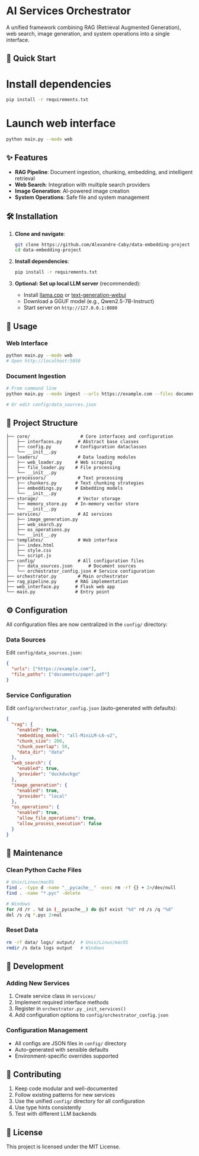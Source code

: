 # AI Services Orchestrator

A unified framework combining RAG (Retrieval Augmented Generation), web search, image generation, and system operations into a single interface.

## 🚀 Quick Start

# Install dependencies
```bash
pip install -r requirements.txt
```
# Launch web interface
```bash
python main.py --mode web
```
## ✨ Features

- **RAG Pipeline**: Document ingestion, chunking, embedding, and intelligent retrieval
- **Web Search**: Integration with multiple search providers
- **Image Generation**: AI-powered image creation
- **System Operations**: Safe file and system management

## 🛠️ Installation

1. **Clone and navigate**:
   ```bash
   git clone https://github.com/Alexandre-Caby/data-embedding-project
   cd data-embedding-project
   ```

2. **Install dependencies**:
   ```bash
   pip install -r requirements.txt
   ```

3. **Optional: Set up local LLM server** (recommended):
   - Install [llama.cpp](https://github.com/ggerganov/llama.cpp) or [text-generation-webui](https://github.com/oobabooga/text-generation-webui)
   - Download a GGUF model (e.g., Qwen2.5-7B-Instruct)
   - Start server on `http://127.0.0.1:8080`

## 📖 Usage

### Web Interface
```bash
python main.py --mode web
# Open http://localhost:5050
```

### Document Ingestion
```bash
# From command line
python main.py --mode ingest --urls https://example.com --files document.txt

# Or edit config/data_sources.json
```

## 📁 Project Structure

```
├── core/                   # Core interfaces and configuration
│   ├── interfaces.py      # Abstract base classes
│   ├── config.py         # Configuration dataclasses
│   └── __init__.py
├── loaders/               # Data loading modules
│   ├── web_loader.py     # Web scraping
│   ├── file_loader.py    # File processing
│   └── __init__.py
├── processors/            # Text processing
│   ├── chunkers.py       # Text chunking strategies
│   ├── embeddings.py     # Embedding models
│   └── __init__.py
├── storage/               # Vector storage
│   ├── memory_store.py   # In-memory vector store
│   └── __init__.py
├── services/              # AI services
│   ├── image_generation.py
│   ├── web_search.py
│   ├── os_operations.py
│   └── __init__.py
├── templates/             # Web interface
│   ├── index.html
│   ├── style.css
│   └── script.js
├── config/                # All configuration files
│   ├── data_sources.json      # Document sources
│   └── orchestrator_config.json # Service configuration
├── orchestrator.py        # Main orchestrator
├── rag_pipeline.py       # RAG implementation
├── web_interface.py      # Flask web app
└── main.py               # Entry point
```

## ⚙️ Configuration

All configuration files are now centralized in the `config/` directory:

### Data Sources
Edit `config/data_sources.json`:
```json
{
  "urls": ["https://example.com"],
  "file_paths": ["documents/paper.pdf"]
}
```

### Service Configuration
Edit `config/orchestrator_config.json` (auto-generated with defaults):
```json
{
  "rag": {
    "enabled": true,
    "embedding_model": "all-MiniLM-L6-v2",
    "chunk_size": 200,
    "chunk_overlap": 50,
    "data_dir": "data"
  },
  "web_search": {
    "enabled": true,
    "provider": "duckduckgo"
  },
  "image_generation": {
    "enabled": true,
    "provider": "local"
  },
  "os_operations": {
    "enabled": true,
    "allow_file_operations": true,
    "allow_process_execution": false
  }
}
```

## 🧹 Maintenance

### Clean Python Cache Files
```bash
# Unix/Linux/macOS
find . -type d -name "__pycache__" -exec rm -rf {} + 2>/dev/null
find . -name "*.pyc" -delete

# Windows
for /d /r . %d in (__pycache__) do @if exist "%d" rd /s /q "%d"
del /s /q *.pyc 2>nul
```

### Reset Data
```bash
rm -rf data/ logs/ output/  # Unix/Linux/macOS
rmdir /s data logs output   # Windows
```

## 🔧 Development

### Adding New Services
1. Create service class in `services/`
2. Implement required interface methods
3. Register in `orchestrator.py` `_init_services()`
4. Add configuration options to `config/orchestrator_config.json`

### Configuration Management
- All configs are JSON files in `config/` directory
- Auto-generated with sensible defaults
- Environment-specific overrides supported

## 🤝 Contributing

1. Keep code modular and well-documented
2. Follow existing patterns for new services
3. Use the unified `config/` directory for all configuration
4. Use type hints consistently
5. Test with different LLM backends

## 📝 License

This project is licensed under the MIT License.
